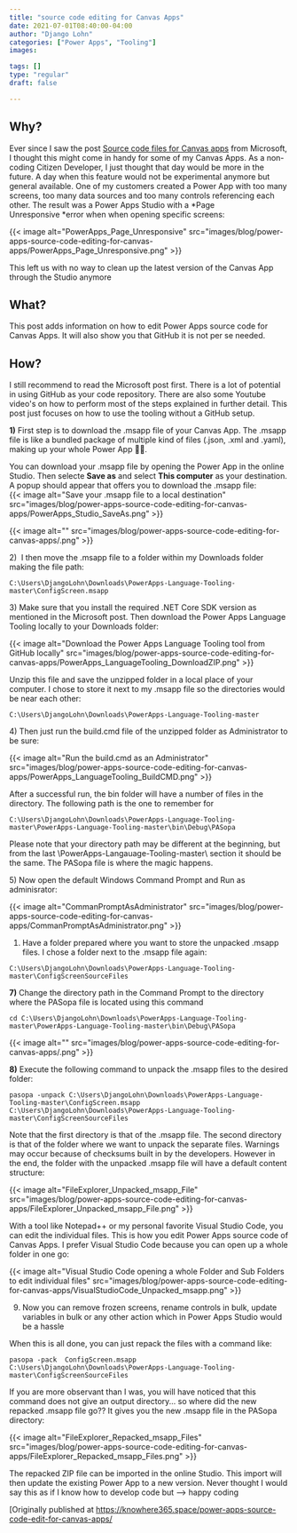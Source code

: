 ```yaml
---
title: "source code editing for Canvas Apps"
date: 2021-07-01T08:40:00-04:00
author: "Django Lohn"
categories: ["Power Apps", "Tooling"]
images:

tags: []
type: "regular"
draft: false

---
```


## Why? 

Ever since I saw the post [Source code files for Canvas
apps](https://powerapps.microsoft.com/en-us/blog/source-code-files-for-canvas-apps/) from
Microsoft, I thought this might come in handy for some of my Canvas
Apps. As a non-coding Citizen Developer, I just thought that day would
be more in the future. A day when this feature would not be experimental
anymore but general available. 
One of my customers created a Power App with too many screens, too many
data sources and too many controls referencing each other. The result
was a Power Apps Studio with a *Page Unresponsive *error when when
opening specific screens:

{{< image alt="PowerApps_Page_Unresponsive" src="images/blog/power-apps-source-code-editing-for-canvas-apps/PowerApps_Page_Unresponsive.png" >}}

This left us with no way to clean up the latest version of the Canvas
App through the Studio anymore

## What? 

This post adds information on how to edit Power Apps source code for
Canvas Apps. It will also show you that GitHub it is not per se needed.

## How? 

I still recommend to read the Microsoft post first. There is a lot of
potential in using GitHub as your code repository. There are also some
Youtube video's on how to perform most of the steps explained in further
detail. This post just focuses on how to use the tooling without a
GitHub setup.

**1)** First step is to download the .msapp file of your Canvas App. The
.msapp file is like a bundled package of multiple kind of files (.json,
.xml and .yaml), making up your whole Power App :woman_technologist:.

You can download your .msapp file by opening the Power App in the online
Studio. Then selecte **Save as** and select **This computer** as your
destination. A popup should appear that offers you to download the
.msapp file:\
{{< image alt="Save your .msapp file to a local destination" src="images/blog/power-apps-source-code-editing-for-canvas-apps/PowerApps_Studio_SaveAs.png" >}}


{{< image alt="" src="images/blog/power-apps-source-code-editing-for-canvas-apps/.png" >}}


2)  I then move the .msapp file to a folder within my Downloads
folder making the file path:

``` wp-block-code
C:\Users\DjangoLohn\Downloads\PowerApps-Language-Tooling-master\ConfigScreen.msapp
```

3) Make sure that you install the required .NET Core SDK version as
mentioned in the Microsoft post. Then download the Power Apps Language
Tooling locally to your Downloads folder:

{{< image alt="Download the Power Apps Language Tooling tool from GitHub locally" src="images/blog/power-apps-source-code-editing-for-canvas-apps/PowerApps_LanguageTooling_DownloadZIP.png" >}}


Unzip this file and save the unzipped folder in a local place of your
computer. I chose to store it next to my .msapp file so the directories
would be near each other:


``` 
C:\Users\DjangoLohn\Downloads\PowerApps-Language-Tooling-master
```

4) Then just run the build.cmd file of the unzipped folder as
Administrator to be sure:

{{< image alt="Run the build.cmd as an Administrator" src="images/blog/power-apps-source-code-editing-for-canvas-apps/PowerApps_LanguageTooling_BuildCMD.png" >}}


After a successful run, the bin folder will have a number of files in
the directory. The following path is the one to remember for


``` 
C:\Users\DjangoLohn\Downloads\PowerApps-Language-Tooling-master\PowerApps-Language-Tooling-master\bin\Debug\PASopa
```

Please note that your directory path may be different at the beginning,
but from the last \\PowerApps-Langauage-Tooling-master\\ section it
should be the same. The PASopa file is where the magic happens.

5) Now open the default Windows Command Prompt and Run as
adminisrator:

{{< image alt="CommanPromptAsAdministrator" src="images/blog/power-apps-source-code-editing-for-canvas-apps/CommanPromptAsAdministrator.png" >}}


1) Have a folder prepared where you want to store the unpacked
.msapp files. I chose a folder next to the .msapp file again:

``` wp-block-code
C:\Users\DjangoLohn\Downloads\PowerApps-Language-Tooling-master\ConfigScreenSourceFiles
```

**7)** Change the directory path in the Command Prompt to the directory
where the PASopa file is located using this command

``` wp-block-code
cd C:\Users\DjangoLohn\Downloads\PowerApps-Language-Tooling-master\PowerApps-Language-Tooling-master\bin\Debug\PASopa
```


{{< image alt="" src="images/blog/power-apps-source-code-editing-for-canvas-apps/.png" >}}


**8)** Execute the following command to unpack the .msapp files to the
desired folder:

``` 
pasopa -unpack C:\Users\DjangoLohn\Downloads\PowerApps-Language-Tooling-master\ConfigScreen.msapp C:\Users\DjangoLohn\Downloads\PowerApps-Language-Tooling-master\ConfigScreenSourceFiles
```

Note that the first directory is that of the .msapp file. The second
directory is that of the folder where we want to unpack the separate
files. Warnings may occur because of checksums built in by the
developers. However in the end, the folder with the unpacked .msapp file
will have a default content structure:

{{< image alt="FileExplorer_Unpacked_msapp_File" src="images/blog/power-apps-source-code-editing-for-canvas-apps/FileExplorer_Unpacked_msapp_File.png" >}}

With a tool like Notepad++ or my personal favorite Visual Studio Code,
you can edit the individual files. This is how you edit Power Apps
source code of Canvas Apps. I prefer Visual Studio Code because you can
open up a whole folder in one go:

{{< image alt="Visual Studio Code opening a whole Folder and Sub Folders to edit individual files" src="images/blog/power-apps-source-code-editing-for-canvas-apps/VisualStudioCode_Unpacked_msapp.png" >}} 

9) Now you can remove frozen screens, rename controls in bulk,
update variables in bulk or any other action which in Power Apps Studio
would be a
hassle

When this is all done, you can just repack the files with a command
like:

```
pasopa -pack  ConfigScreen.msapp C:\Users\DjangoLohn\Downloads\PowerApps-Language-Tooling-master\ConfigScreenSourceFiles 
```

If you are more observant than I was, you will have noticed that this
command does not give an output directory... so where did the new
repacked .msapp file go?? It gives you the new .msapp file in the PASopa
directory:

{{< image alt="FileExplorer_Repacked_msapp_Files" src="images/blog/power-apps-source-code-editing-for-canvas-apps/FileExplorer_Repacked_msapp_Files.png" >}}

The repacked ZIP file can be imported in the online Studio. This import
will then update the existing Power App to a new version. Never thought
I would say this as if I know how to develop code but --> happy coding

[Originally published
at <https://knowhere365.space/power-apps-source-code-edit-for-canvas-apps/>
